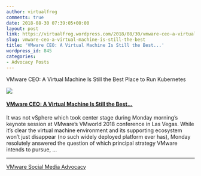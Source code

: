 ```yaml
---
author: virtualfrog
comments: true
date: 2018-08-30 07:39:05+00:00
layout: post
link: https://virtualfrog.wordpress.com/2018/08/30/vmware-ceo-a-virtual-machine-is-still-the-best/
slug: vmware-ceo-a-virtual-machine-is-still-the-best
title: 'VMware CEO: A Virtual Machine Is Still the Best...'
wordpress_id: 845
categories:
- Advocacy Posts
---
```


VMware CEO: A Virtual Machine Is Still the Best Place to Run Kubernetes

[![](https://d3utlhu53nfcwz.cloudfront.net/171901/cdnImage/article/61755e01-b7a4-4ae0-9792-26098ed769cf/?size=Box320)](http://bit.ly/2C0YIRv)


#### [VMware CEO: A Virtual Machine Is Still the Best...](http://bit.ly/2C0YIRv)


It was not vSphere which took center stage during Monday morning’s keynote session at VMware’s VMworld 2018 conference in Las Vegas. While it’s clear the virtual machine environment and its supporting ecosystem won’t just disappear (no such widely deployed platform ever has), Monday resolutely answered the question of which principal strategy VMware intends to pursue, …



* * *



[VMware Social Media Advocacy](http://advocacy.vmware.com)

